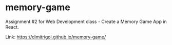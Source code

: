# memory-game
Assignment #2 for Web Development class - Create a Memory Game App in React. 

Link: 
https://dimitrigol.github.io/memory-game/